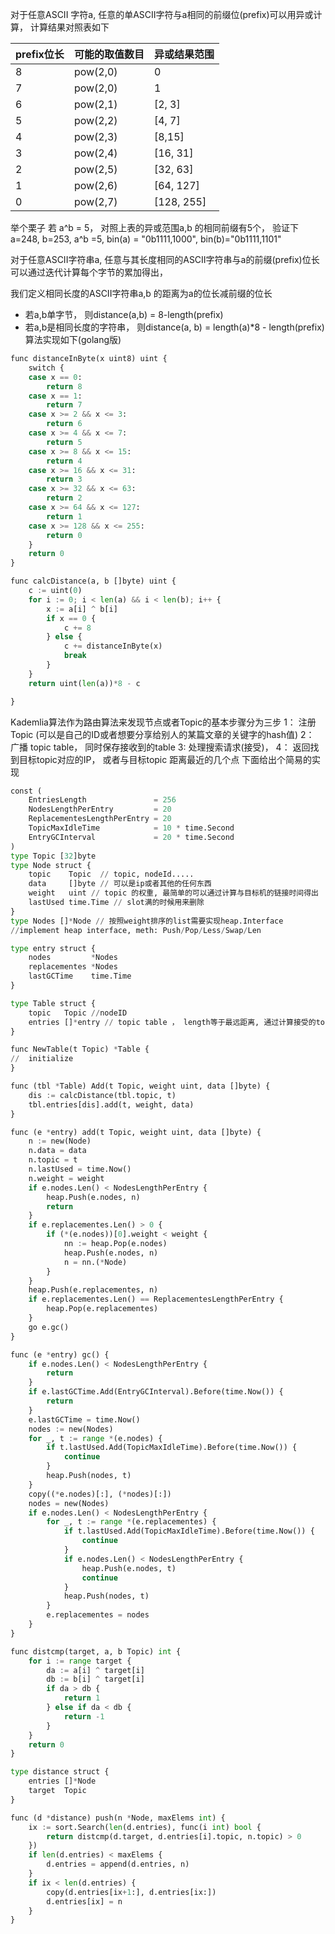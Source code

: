 对于任意ASCII 字符a, 任意的单ASCII字符与a相同的前缀位(prefix)可以用异或计算， 计算结果对照表如下

prefix位长 | 可能的取值数目 | 异或结果范围 
------ | ------ | ------ 
 8 | pow(2,0) | 0 
 7 | pow(2,0) | 1 
 6 | pow(2,1) | [2, 3]   
 5 | pow(2,2) | [4, 7] 
 4 | pow(2,3) | [8,15] 
 3 | pow(2,4) | [16, 31]
 2 | pow(2,5) | [32, 63]
 1 | pow(2,6) | [64, 127]
 0 | pow(2,7) | [128, 255] 
 
举个栗子 若 a^b = 5， 对照上表的异或范围a,b 的相同前缀有5个， 验证下 a=248, b=253, a^b =5, bin(a) = "0b1111,1000", bin(b)="0b1111,1101"

对于任意ASCII字符串a, 任意与其长度相同的ASCII字符串与a的前缀(prefix)位长可以通过迭代计算每个字节的累加得出， 

我们定义相同长度的ASCII字符串a,b 的距离为a的位长减前缀的位长 
+ 若a,b单字节， 则distance(a,b) = 8-length(prefix)
+ 若a,b是相同长度的字符串， 则distance(a, b) = length(a)*8 - length(prefix)
算法实现如下(golang版)

```python
func distanceInByte(x uint8) uint {
	switch {
	case x == 0:
		return 8
	case x == 1:
		return 7
	case x >= 2 && x <= 3:
		return 6
	case x >= 4 && x <= 7:
		return 5
	case x >= 8 && x <= 15:
		return 4
	case x >= 16 && x <= 31:
		return 3
	case x >= 32 && x <= 63:
		return 2
	case x >= 64 && x <= 127:
		return 1
	case x >= 128 && x <= 255:
		return 0
	}
	return 0
}

func calcDistance(a, b []byte) uint {
	c := uint(0)
	for i := 0; i < len(a) && i < len(b); i++ {
		x := a[i] ^ b[i]
		if x == 0 {
			c += 8
		} else {
			c += distanceInByte(x)
			break
		}
	}
	return uint(len(a))*8 - c

}
```

Kademlia算法作为路由算法来发现节点或者Topic的基本步骤分为三步
1： 注册 Topic (可以是自己的ID或者想要分享给别人的某篇文章的关键字的hash值)
2： 广播 topic table， 同时保存接收到的table
3:  处理搜索请求(接受)， 
4： 返回找到目标topic对应的IP， 或者与目标topic 距离最近的几个点
下面给出个简易的实现

```python
const (
	EntriesLength               = 256
	NodesLengthPerEntry         = 20
	ReplacementesLengthPerEntry = 20
	TopicMaxIdleTime            = 10 * time.Second
	EntryGCInterval             = 20 * time.Second
)
type Topic [32]byte
type Node struct {
	topic    Topic  // topic, nodeId.....
	data     []byte // 可以是ip或者其他的任何东西 
	weight   uint // topic 的权重, 最简单的可以通过计算与目标机的链接时间得出
	lastUsed time.Time // slot满的时候用来删除
}
type Nodes []*Node // 按照weight排序的list需要实现heap.Interface
//implement heap interface, meth: Push/Pop/Less/Swap/Len

type entry struct {
	nodes         *Nodes 
	replacementes *Nodes
	lastGCTime    time.Time
}

type Table struct {
	topic   Topic //nodeID 
	entries []*entry // topic table ， length等于最远距离, 通过计算接受的topic与自己的topic 计算距离， 最远距离为8 * len(topic)
}

func NewTable(t Topic) *Table {
//  initialize
}

func (tbl *Table) Add(t Topic, weight uint, data []byte) {
	dis := calcDistance(tbl.topic, t)
	tbl.entries[dis].add(t, weight, data)
}

func (e *entry) add(t Topic, weight uint, data []byte) {
	n := new(Node)
	n.data = data
	n.topic = t
	n.lastUsed = time.Now()
	n.weight = weight
	if e.nodes.Len() < NodesLengthPerEntry {
		heap.Push(e.nodes, n)
		return
	}
	if e.replacementes.Len() > 0 {
		if (*(e.nodes))[0].weight < weight {
			nn := heap.Pop(e.nodes)
			heap.Push(e.nodes, n)
			n = nn.(*Node)
		}
	}
	heap.Push(e.replacementes, n)
	if e.replacementes.Len() == ReplacementesLengthPerEntry {
		heap.Pop(e.replacementes)
	}
	go e.gc()
}

func (e *entry) gc() {
	if e.nodes.Len() < NodesLengthPerEntry {
		return
	}
	if e.lastGCTime.Add(EntryGCInterval).Before(time.Now()) {
		return
	}
	e.lastGCTime = time.Now()
	nodes := new(Nodes)
	for _, t := range *(e.nodes) {
		if t.lastUsed.Add(TopicMaxIdleTime).Before(time.Now()) {
			continue
		}
		heap.Push(nodes, t)
	}
	copy((*e.nodes)[:], (*nodes)[:])
	nodes = new(Nodes)
	if e.nodes.Len() < NodesLengthPerEntry {
		for _, t := range *(e.replacementes) {
			if t.lastUsed.Add(TopicMaxIdleTime).Before(time.Now()) {
				continue
			}
			if e.nodes.Len() < NodesLengthPerEntry {
				heap.Push(e.nodes, t)
				continue
			}
			heap.Push(nodes, t)
		}
		e.replacementes = nodes
	}
}

func distcmp(target, a, b Topic) int {
	for i := range target {
		da := a[i] ^ target[i]
		db := b[i] ^ target[i]
		if da > db {
			return 1
		} else if da < db {
			return -1
		}
	}
	return 0
}

type distance struct {
	entries []*Node
	target  Topic
}

func (d *distance) push(n *Node, maxElems int) {
	ix := sort.Search(len(d.entries), func(i int) bool {
		return distcmp(d.target, d.entries[i].topic, n.topic) > 0
	})
	if len(d.entries) < maxElems {
		d.entries = append(d.entries, n)
	}
	if ix < len(d.entries) {
		copy(d.entries[ix+1:], d.entries[ix:])
		d.entries[ix] = n
	}
}

```


